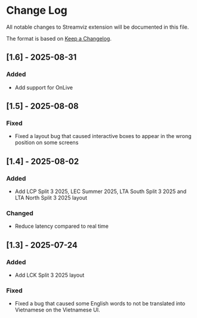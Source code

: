 # Change Log
All notable changes to Streamviz extension will be documented in this file.
 
The format is based on [Keep a Changelog](http://keepachangelog.com/).

## [1.6] - 2025-08-31
 
### Added
- Add support for OnLive
 
## [1.5] - 2025-08-08
 
### Fixed
- Fixed a layout bug that caused interactive boxes to appear in the wrong position on some screens
 
## [1.4] - 2025-08-02
 
### Added
- Add LCP Split 3 2025, LEC Summer 2025, LTA South Split 3 2025 and LTA North Split 3 2025 layout
   
### Changed
- Reduce latency compared to real time

## [1.3] - 2025-07-24
 
### Added
- Add LCK Split 3 2025 layout
   
### Fixed
- Fixed a bug that caused some English words to not be translated into Vietnamese on the Vietnamese UI.